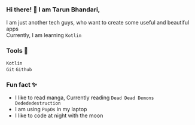 <!---
  tarun-bhandari/tarun-bhandari is a ✨ special ✨ repository because its `README.md` (this file) appears on your GitHub profile.
  You can click the Preview link to take a look at your changes.
--->

<!--- Small Summary --->
### Hi there! 👋 I am Tarun Bhandari,
I am just another tech guys, who want to create some useful and beautiful apps  
Currently, I am learning `Kotlin`

### Tools 🧰
`Kotlin`  
`Git` `Github`

### Fun fact ✨  
- I like to read manga, Currently reading `Dead Dead Demons Dedededestruction`
- I am using `PopOs` in my laptop
- I like to code at night with the moon  

